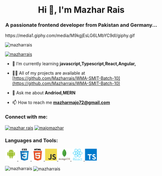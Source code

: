 <h1 align="center">Hi 👋, I'm Mazhar Rais</h1>
<h3 align="center">A passionate frontend developer from Pakistan and Germany...</h3>
https://media1.giphy.com/media/M9kgjEsLG6LMbYC9dl/giphy.gif

<p align="left"> <img src="https://komarev.com/ghpvc/?username=mazharrais&label=Profile%20views&color=0e75b6&style=flat" alt="mazharrais" /> </p>

<p align="left"> <a href="https://github.com/ryo-ma/github-profile-trophy"><img src="https://github-profile-trophy.vercel.app/?username=mazharrais" alt="mazharrais" /></a> </p>

- 🌱 I’m currently learning **javascript,Typescript,React,Angular,**

- 👨‍💻 All of my projects are available at [https://github.com/Mazharrais/WMA-SMIT-Batch-10](https://github.com/Mazharrais/WMA-SMIT-Batch-10)

- 💬 Ask me about **Andriod,MERN**

- 📫 How to reach me **mazharmajo72@gmail.com**

<h3 align="left">Connect with me:</h3>
<p align="left">
<a href="https://fb.com/mazhar rais" target="blank"><img align="center" src="https://raw.githubusercontent.com/rahuldkjain/github-profile-readme-generator/master/src/images/icons/Social/facebook.svg" alt="mazhar rais" height="30" width="40" /></a>
<a href="https://instagram.com/majomazhar" target="blank"><img align="center" src="https://raw.githubusercontent.com/rahuldkjain/github-profile-readme-generator/master/src/images/icons/Social/instagram.svg" alt="majomazhar" height="30" width="40" /></a>
</p>

<h3 align="left">Languages and Tools:</h3>
<p align="left"> <a href="https://developer.android.com" target="_blank" rel="noreferrer"> <img src="https://raw.githubusercontent.com/devicons/devicon/master/icons/android/android-original-wordmark.svg" alt="android" width="40" height="40"/> </a> <a href="https://www.w3schools.com/css/" target="_blank" rel="noreferrer"> <img src="https://raw.githubusercontent.com/devicons/devicon/master/icons/css3/css3-original-wordmark.svg" alt="css3" width="40" height="40"/> </a> <a href="https://www.w3.org/html/" target="_blank" rel="noreferrer"> <img src="https://raw.githubusercontent.com/devicons/devicon/master/icons/html5/html5-original-wordmark.svg" alt="html5" width="40" height="40"/> </a> <a href="https://developer.mozilla.org/en-US/docs/Web/JavaScript" target="_blank" rel="noreferrer"> <img src="https://raw.githubusercontent.com/devicons/devicon/master/icons/javascript/javascript-original.svg" alt="javascript" width="40" height="40"/> </a> <a href="https://www.mongodb.com/" target="_blank" rel="noreferrer"> <img src="https://raw.githubusercontent.com/devicons/devicon/master/icons/mongodb/mongodb-original-wordmark.svg" alt="mongodb" width="40" height="40"/> </a> <a href="https://reactjs.org/" target="_blank" rel="noreferrer"> <img src="https://raw.githubusercontent.com/devicons/devicon/master/icons/react/react-original-wordmark.svg" alt="react" width="40" height="40"/> </a> <a href="https://www.typescriptlang.org/" target="_blank" rel="noreferrer"> <img src="https://raw.githubusercontent.com/devicons/devicon/master/icons/typescript/typescript-original.svg" alt="typescript" width="40" height="40"/> </a> </p>

<p><img align="left" src="https://github-readme-stats.vercel.app/api/top-langs?username=mazharrais&show_icons=true&locale=en&layout=compact" alt="mazharrais" /></p>

<p>&nbsp;<img align="center" src="https://github-readme-stats.vercel.app/api?username=mazharrais&show_icons=true&locale=en" alt="mazharrais" /></p>
